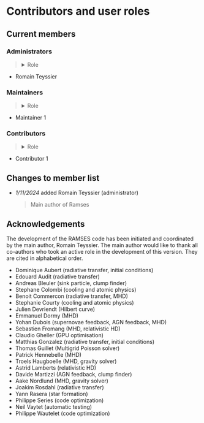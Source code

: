 
# Contributors and user roles


## Current members

### Administrators

> <details>
>  <summary>Role</summary>
>  Have full access to all repositories and can manage the  organisation (`admin` role on GitHub). They are in charge of administrating the GitHub organisation. This includes notably creating/deleting repositories, managing user permissions, configuring default branches and protections on those.
>  </details>

- Romain Teyssier

### Maintainers

> <details>
>  <summary>Role</summary>
>  Have write access to the repositories and can merge pull requests (`maintain` role on GitHub). They are responsible for the day-to-day management of the repositories. This includes notably merging pull requests and closing solved issues.
>  </details>

- Maintainer 1

### Contributors

>  <details>
>  <summary>Role</summary>
>  Can manage issues and pull requests (`triage` role on GitHub). They are in charge of reviewing pull requests, suggest changes and approve pull requests, as well as answering issues.
>  </details>

- Contributor 1

## Changes to member list

+ *1/11/2024* added Romain Teyssier (administrator)
    > Main author of Ramses

## Acknowledgements

The development of the RAMSES  code has been initiated and coordinated
by the main author, Romain Teyssier. The main author would  like to thank all co-authors who
took an active role in the development of this version. They are cited
in alphabetical order.

- Dominique Aubert (radiative transfer, initial conditions)
- Edouard Audit (radiative transfer)
- Andreas Bleuler (sink particle, clump finder)
- Stephane Colombi (cooling and atomic physics)
- Benoit Commercon (radiative transfer, MHD)
- Stephanie Courty (cooling and atomic physics)
- Julien Devriendt (Hilbert curve)
- Emmanuel Dormy (MHD)
- Yohan Dubois (supernovae feedback, AGN feedback, MHD)
- Sebastien Fromang (MHD, relativistic HD)
- Claudio Gheller (GPU optimisation)
- Matthias Gonzalez (radiative transfer, initial conditions)
- Thomas Guillet (Multigrid Poisson solver)
- Patrick Hennebelle (MHD)
- Troels Haugboelle (MHD, gravity solver)
- Astrid Lamberts (relativistic HD)
- Davide Martizzi (AGN feedback, clump finder)
- Aake Nordlund (MHD, gravity solver)
- Joakim Rosdahl (radiative transfer)
- Yann Rasera (star formation)
- Philippe Series (code optimization)
- Neil Vaytet (automatic testing)
- Philippe Wautelet (code optimization)
